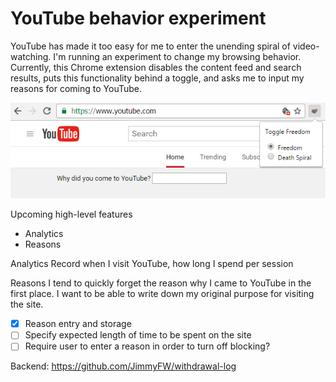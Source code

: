 # YouTube behavior experiment

YouTube has made it too easy for me to enter the unending spiral of video-watching. I'm running an experiment to change my browsing behavior. Currently, this Chrome extension disables the content feed and search results, puts this functionality behind a toggle, and asks me to input my reasons for coming to YouTube.

![Screenshot](https://raw.githubusercontent.com/JimmyFW/cold-turkey/master/screenv2.png)

Upcoming high-level features
- Analytics
- Reasons

Analytics
Record when I visit YouTube, how long I spend per session

Reasons
I tend to quickly forget the reason why I came to YouTube in the first place. I want to be able to write down my original purpose for visiting the site.

- [x] Reason entry and storage
- [ ] Specify expected length of time to be spent on the site
- [ ] Require user to enter a reason in order to turn off blocking?

Backend: https://github.com/JimmyFW/withdrawal-log
